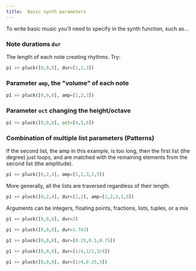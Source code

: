 ```yaml
---
title:  Basic synth parameters
---
```


To write basic music you’ll need to specify in the synth function, such as...

### Note durations `dur`

The length of each note creating rhythms. Try:

```python
p1 >> pluck([0,0,0], dur=[1,2,3])
```

### Parameter `amp`, the "volume" of each note

```python
p1 >> pluck([0,0,0], amp=[1,2,3])
```

### Parameter `oct` changing the height/octave

```python
p1 >> pluck([0,0,0], oct=[4,5,6])
```

### Combination of multiple list parameters (Patterns)

If the second list, the amp in this example, is too long, then the first list (the degree) just loops, and are matched with the remaining elements from the second list (the amplitude).

```python
p1 >> pluck([0,2,4], amp=[1,2,3,1,5])
```

More generally, all the lists are traversed regardless of their length.

```python
p1 >> pluck([0,2,4], dur=[1,2], amp=[1,2,3,1,5])
```

Arguments can be integers, floating points, fractions, lists,
tuples, or a mix

```python
p1 >> pluck([0,0,0], dur=2)

p1 >> pluck([0,0,0], dur=1.743)

p1 >> pluck([0,0,0], dur=[0.25,0.5,0.75])

p1 >> pluck([0,0,0], dur=[1/4,1/2,3/4])

p1 >> pluck([0,0,0], dur=[1/4,0.25,3])
```